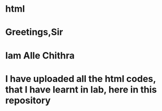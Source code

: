 # html
# Greetings,Sir
# Iam Alle Chithra 
# I have uploaded all the html codes, that I have learnt in lab, here in this repository
